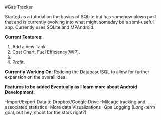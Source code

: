 #Gas Tracker

Started as a tutorial on the basics of SQLite but has somehow blown past that and is currently evolving into what might someday be a semi-useful app. Currently uses SQLite and MPAndroid.

**Current Features:**
1. Add a new Tank. 
2. Cost Chart, Fuel Efficiency(WIP).
3. 
4. Profit.

**Currently Working On**:
Redoing the Database/SQL to allow for further expansion on the overall idea.


**Features to be added Eventually as I learn more about Android Development:**

-Import/Export Data to Dropbox/Google Drive 
-Mileage tracking and associated statistics 
-More data Visualizations 
-Gps Logging (Long-term goal, but hey, shoot for the stars right?)
